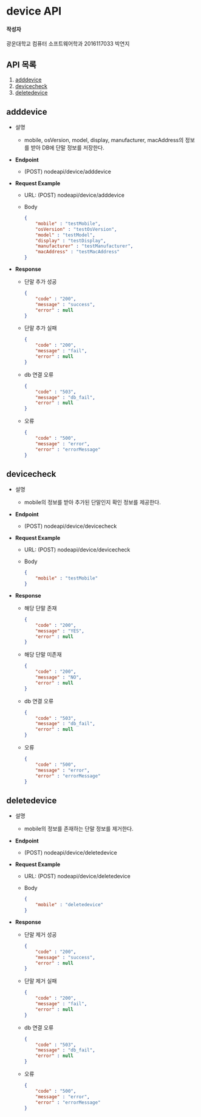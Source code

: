 # device API

#### 작성자

광운대학교 컴퓨터 소프트웨어학과 2016117033 박연지

## API 목록

1. [adddevice](#1)
2. [devicecheck](#2)
3. [deletedevice](#3)

<a name="1"></a>

## adddevice

- 설명

  - mobile,  osVersion, model, display, manufacturer, macAddress의 정보를 받아 DB에 단말 정보를 저장한다.

- **Endpoint**

  - (POST) nodeapi/device/adddevice

- **Request Example**

  - URL: (POST) nodeapi/device/adddevice

  - Body

    ```json
    {
        "mobile" : "testMobile",
        "osVersion" : "testOsVersion",
        "model" : "testModel",
        "display" : "testDisplay",
        "manufacturer" : "testManufacturer",
        "macAddress" : "testMacAddress"
    }
    ```

    

- **Response**

  - 단말 추가 성공

    ```json
    {
        "code" : "200",
        "message" : "success",
        "error" : null
    }
    ```

  - 단말 추가 실패

    ```json
    {
        "code" : "200",
        "message" : "fail",
        "error" : null
    }
    ```

  - db 연결 오류

    ```json
    {
        "code" : "503",
        "message" : "db_fail",
        "error" : null
    }
    ```

  - 오류

    ```json
    {
        "code" : "500",
        "message" : "error",
    	"error" : "errorMessage"
    }
    ```

    

<a name="2"></a>

## devicecheck

- 설명

  - mobile의 정보를 받아 추가된 단말인지 확인 정보를 제공한다.

- **Endpoint**

  - (POST) nodeapi/device/devicecheck

- **Request Example**

  - URL: (POST) nodeapi/device/devicecheck

  - Body

    ```json
    {
        "mobile" : "testMobile"
    }
    ```

    

- **Response**

  - 해당 단말 존재

    ```json
    {
        "code" : "200",
        "message" : "YES",
        "error" : null
    }
    ```

  - 해당 단말 미존재

    ```json
    {
        "code" : "200",
        "message" : "NO",
        "error" : null
    }
    ```

  - db 연결 오류

    ```json
    {
        "code" : "503",
        "message" : "db_fail",
        "error" : null
    }
    ```

  - 오류

    ```json
    {
        "code" : "500",
        "message" : "error",
    	"error" : "errorMessage"
    }
    ```

    

<a name="3"></a>

## deletedevice

- 설명

  - mobile의 정보를 존재하는 단말 정보를 제거한다.

- **Endpoint**

  - (POST) nodeapi/device/deletedevice

- **Request Example**

  - URL: (POST) nodeapi/device/deletedevice

  - Body

    ```json
    {
        "mobile" : "deletedevice"
    }
    ```

    

- **Response**

  - 단말 제거 성공

    ```json
    {
        "code" : "200",
        "message" : "success",
        "error" : null
    }
    ```

  - 단말 제거 실패

    ```json
    {
        "code" : "200",
        "message" : "fail",
        "error" : null
    }
    ```

  - db 연결 오류

    ```json
    {
        "code" : "503",
        "message" : "db_fail",
        "error" : null
    }
    ```

  - 오류

    ```json
    {
        "code" : "500",
        "message" : "error",
    	"error" : "errorMessage"
    }
    ```

    